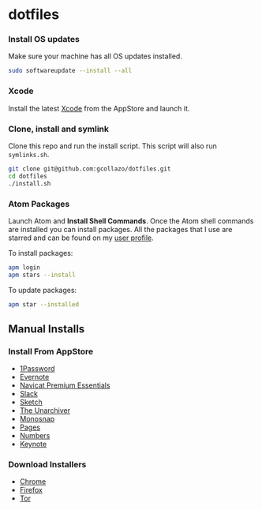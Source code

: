 # dotfiles

### Install OS updates
Make sure your machine has all OS updates installed.

```bash
sudo softwareupdate --install --all
```

### Xcode
Install the latest [Xcode](https://itunes.apple.com/us/app/xcode/id497799835?mt=12) from the AppStore and launch it.

### Clone, install and symlink
Clone this repo and run the install script. This script will also run `symlinks.sh`.

```bash
git clone git@github.com:gcollazo/dotfiles.git
cd dotfiles
./install.sh
```

### Atom Packages
Launch Atom and **Install Shell Commands**. Once the Atom shell commands are installed you can install packages. All the packages that I use are starred and can be found on my [user profile](https://atom.io/users/gcollazo/stars).

To install packages:

```bash
apm login
apm stars --install
```

To update packages:

```bash
apm star --installed
```

## Manual Installs

### Install From AppStore
- [1Password](https://itunes.apple.com/us/app/1password-password-manager/id443987910?mt=12)
- [Evernote](https://itunes.apple.com/us/app/evernote/id406056744?mt=12)
- [Navicat Premium Essentials](https://itunes.apple.com/us/app/navicat-premium-essentials/id466416967?mt=12)
- [Slack](https://itunes.apple.com/us/app/slack/id803453959?mt=12)
- [Sketch](https://itunes.apple.com/us/app/sketch-3/id852320343?mt=12)
- [The Unarchiver](https://itunes.apple.com/us/app/the-unarchiver/id425424353?mt=12)
- [Monosnap](https://itunes.apple.com/us/app/monosnap/id540348655?mt=12)
- [Pages](https://itunes.apple.com/us/app/pages/id409201541?mt=12)
- [Numbers](https://itunes.apple.com/us/app/numbers/id409203825?mt=12)
- [Keynote](https://itunes.apple.com/us/app/keynote/id409183694?mt=12)

### Download Installers
- [Chrome](https://www.google.com/chrome/browser/)
- [Firefox](https://www.mozilla.org/en-US/firefox/new/)
- [Tor](https://www.torproject.org/download/download-easy.html.en)
